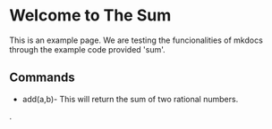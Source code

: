 # Welcome to The Sum

This is an example page. We are testing the funcionalities of mkdocs through the example code provided 'sum'.

## Commands

* add(a,b)- This will return the sum of two rational numbers.

.
